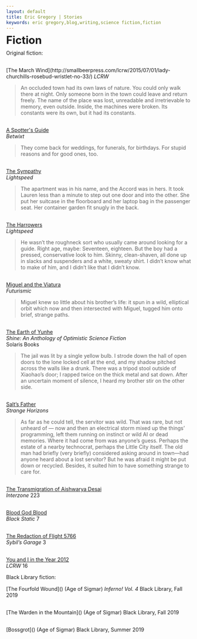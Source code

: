 ```yaml
---
layout: default
title: Eric Gregory | Stories
keywords: eric gregory,blog,writing,science fiction,fiction
---
```

<span style="font-size: 22pt; line-height: 0.8em;"><strong>Fiction</strong></span>
  
Original fiction:

<div style="margin-top: 30px;">
	</div>
[The March Wind](http://smallbeerpress.com/lcrw/2015/07/01/lady-churchills-rosebud-wristlet-no-33/)   
<em>LCRW</em>

> An occluded town had its own laws of nature. You could only walk there at night. Only someone born in the town could leave and return freely. The name of the place was lost, unreadable and irretrievable to memory, even outside. Inside, the machines were broken. Its constants were its own, but it had its constants. 

<div style="margin-top: 30px;">
	</div>

[A Spotter's Guide](http://betwixtmagazine.com/a-spotters-guide-by-eric-gregory/)   
<em>Betwixt</em>

> They come back for weddings, for funerals, for birthdays. For stupid reasons and for good ones, too. 

<div style="margin-top: 30px;">
	</div>

[The Sympathy](http://www.lightspeedmagazine.com/fiction/the-sympathy/)   
<em>Lightspeed</em> 

> The apartment was in his name, and the Accord was in hers. It took Lauren less than a minute to step out one door and into 
> the other. She put her suitcase in the floorboard and her laptop bag in the passenger seat. Her container garden fit snugly
> in the back.  

<div style="margin-top: 30px;">
	</div>

[The Harrowers](http://www.lightspeedmagazine.com/fiction/the-harrowers/)   
<em>Lightspeed</em>

> He wasn’t the roughneck sort who usually came around looking for a guide. Right age, maybe: Seventeen, eighteen. But the boy had a pressed, conservative look to him. Skinny, clean-shaven, all done up in slacks and suspenders and a white, sweaty shirt. I didn’t know what to make of him, and I didn’t like that I didn’t know. 


<div style="margin-top: 30px;">
	</div>

[Miguel and the Viatura](http://futurismic.com/2010/06/01/new-fiction-miguel-and-the-viatura-by-eric-gregory/)   
<em>Futurismic</em>

> Miguel knew so little about his brother’s life: it spun in a wild, elliptical orbit which now and then intersected with Miguel, tugged him onto brief, strange paths.

<div style="margin-top: 30px;">
	</div>

[The Earth of Yunhe](http://www.amazon.com/Shine-An-Anthology-Optimistic-SF/dp/1906735670/)   
<em>Shine: An Anthology of Optimistic Science Fiction</em>   
Solaris Books

>The jail was lit by a single yellow bulb. I strode down the hall of open doors to the lone locked cell at the end, and my shadow pitched across the walls like a drunk. There was a tripod stool outside of Xiaohao’s door; I rapped twice on the thick metal and sat down. After an uncertain moment of silence, I heard my brother stir on the other side.

<div style="margin-top: 30px;">
	</div>

[Salt’s Father](http://www.strangehorizons.com/2009/20090803/salt-f.shtml)   
<em>Strange Horizons</em>

>As far as he could tell, the servitor was wild. That was rare, but not unheard of — now and then an electrical storm mixed up the things’ programming, left them running on instinct or wild AI or dead memories. Where it had come from was anyone’s guess. Perhaps the estate of a nearby technocrat, perhaps the Little City itself. The old man had briefly (very briefly) considered asking around in town—had anyone heard about a lost servitor? But he was afraid it might be put down or recycled. Besides, it suited him to have something strange to care for.

<div style="margin-top: 30px;">
	</div>

[The Transmigration of Aishwarya Desai]()   
<em>Interzone</em> 223

<div style="margin-top: 30px;">
	</div>

[Blood God Blood]()   
<em>Black Static</em> 7

<div style="margin-top: 30px;">
	</div>

[The Redaction of Flight 5766](http://www.sensesfive.com/sg3.php)    
<em>Sybil’s Garage</em> 3

<div style="margin-top: 30px;">
	</div>

[You and I in the Year 2012](http://lcrw.net/issues/lcrw16.htm)   
<em>LCRW</em> 16

<p></p>

Black Library fiction:

<p></p>
<div style="margin-top: 15px;">
</div>
[The Fourfold Wound]() (Age of Sigmar)  
<em>Inferno! Vol. 4</em>  
Black Library, Fall 2019

<div style="margin-top: 30px;">
	</div>
[The Warden in the Mountain]() (Age of Sigmar)  
Black Library, Fall 2019

<div style="margin-top: 30px;">
	</div>
[Bossgrot]() (Age of Sigmar)  
Black Library, Summer 2019